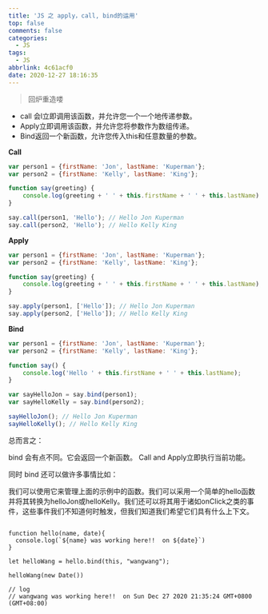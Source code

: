 ```yaml
---
title: 'JS 之 apply，call, bind的运用'
top: false
comments: false
categories:
  - JS
tags:
  - JS
abbrlink: 4c61acf0
date: 2020-12-27 18:16:35
---
```


> 回炉重造喽

<!--more-->

+  call 会l立即调用该函数，并允许您一个一个地传递参数。
+ Apply立即调用该函数，并允许您将参数作为数组传递。
+ Bind返回一个新函数，允许您传入this和任意数量的参数。

**Call**

```js
var person1 = {firstName: 'Jon', lastName: 'Kuperman'};
var person2 = {firstName: 'Kelly', lastName: 'King'};

function say(greeting) {
    console.log(greeting + ' ' + this.firstName + ' ' + this.lastName);
}

say.call(person1, 'Hello'); // Hello Jon Kuperman
say.call(person2, 'Hello'); // Hello Kelly King
```

**Apply**

```js
var person1 = {firstName: 'Jon', lastName: 'Kuperman'};
var person2 = {firstName: 'Kelly', lastName: 'King'};

function say(greeting) {
    console.log(greeting + ' ' + this.firstName + ' ' + this.lastName);
}

say.apply(person1, ['Hello']); // Hello Jon Kuperman
say.apply(person2, ['Hello']); // Hello Kelly King
```

**Bind**

```js
var person1 = {firstName: 'Jon', lastName: 'Kuperman'};
var person2 = {firstName: 'Kelly', lastName: 'King'};

function say() {
    console.log('Hello ' + this.firstName + ' ' + this.lastName);
}

var sayHelloJon = say.bind(person1);
var sayHelloKelly = say.bind(person2);

sayHelloJon(); // Hello Jon Kuperman
sayHelloKelly(); // Hello Kelly King
```



总而言之：

bind 会有点不同。它会返回一个新函数。 Call and Apply立即执行当前功能。

同时 bind 还可以做许多事情比如： 

我们可以使用它来管理上面的示例中的函数。我们可以采用一个简单的hello函数并将其转换为helloJon或helloKelly。我们还可以将其用于诸如onClick之类的事件，这些事件我们不知道何时触发，但我们知道我们希望它们具有什么上下文。

```

function hello(name, date){
  console.log(`${name} was working here!!  on ${date}`)
}

let helloWang = hello.bind(this, "wangwang");

helloWang(new Date())

// log
// wangwang was working here!!  on Sun Dec 27 2020 21:35:24 GMT+0800 (GMT+08:00)

```

